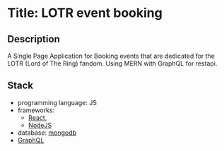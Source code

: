# Title: LOTR event booking

## Description 
A Single Page Application for Booking events that are dedicated for the LOTR (Lord of The Ring) fandom. Using MERN with GraphQL for restapi.

## Stack
- programming language: JS
- frameworks: 
  - [React](https://reactjs.org/),
  - [NodeJS](https://nodejs.org/en/)
- database: [mongodb](https://www.mongodb.com/)
- [GraphQL](https://graphql.org/)
